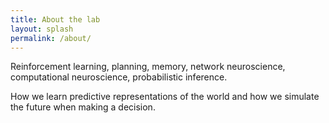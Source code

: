 ```yaml
---
title: About the lab
layout: splash
permalink: /about/
---
```



Reinforcement learning, planning, memory, network neuroscience, computational neuroscience, probabilistic inference. 

How we learn predictive representations of the world and how we simulate the future when making a decision.